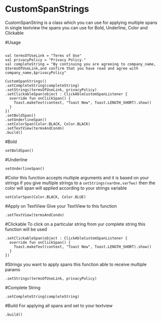 # CustomSpanStrings

CustomSpanString is a class which you can use for applying multiple spans in single textview the spans you can use for Bold, Underline, Color and Clickable


#Usage
```

val termsOfUseLink = "Terms of Use"
val privacyPolicy = "Privacy Policy."
val completeString = "By continuing you are agreeing to company_name, $termsOfUseLink,and confirm that you have read and agree with company_name,$privacyPolicy"

CustomSpanStrings()
.setCompleteString(completeString)
.setStrings(termsOfUseLink, privacyPolicy)
.setClickableSpan(object : ClickAbleCustomSpanListener {
  override fun onClickSpan() {
    Toast.makeText(context, "Toast New", Toast.LENGTH_SHORT).show()
  }
})
.setBoldSpan()
.setUnderlineSpan()
.setColorSpan(Color.BLACK, Color.BLACK)
.setTextView(termsAndCondn)
.build()
```

#Bold
```
setBoldSpan()
```

#Underline
```
setUnderlineSpan()
```

#Color
this function accepts multiple arguments and it is based on your strings if you give multiple strings to a ```setStrings(varOne,varTwo)``` then the color will span will applied according to your strings variable
```
setColorSpan(Color.BLACK, Color.BLUE)
```

#Apply on TextView
Give your TextView to this function
```
.setTextView(termsAndCondn)
```

#Clickable
To click on a particular string from yur complete string this function will be used
```
.setClickableSpan(object : ClickAbleCustomSpanListener {
  override fun onClickSpan() {
    Toast.makeText(context, "Toast New", Toast.LENGTH_SHORT).show()
  }
})
```

#Strings you want to apply spans
this function able to receive multiple params
```
.setStrings(termsOfUseLink, privacyPolicy)
```

#Complete String
```
.setCompleteString(completeString)
```

#Build
For applying all spans and set to your textview
```
.build()
```

